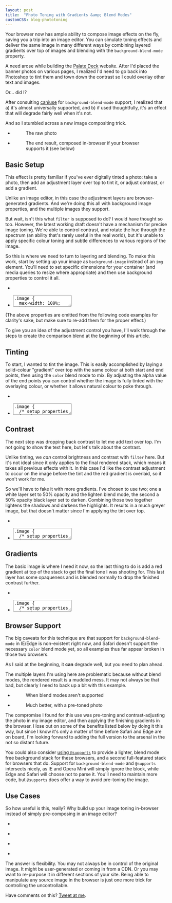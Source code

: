 ```yaml
---
layout: post
title:  "Photo Toning with Gradients &amp; Blend Modes"
customCSS: blog-phototoning
---
```


Your browser now has ample ability to compose image effects on the fly, saving you a trip into an image editor. You can simulate toning effects and deliver the same image in many different ways by combining layered gradients over top of images and blending with the <code>background-blend-mode</code> property.

A need arose while building the <a href="http://palatedeck.com/">Palate Deck</a> website. After I'd placed the banner photos on various pages, I realized I'd need to go back into Photoshop to tint them and town down the contrast so I could overlay other text and images.

Or... did I?

After consulting <a href="http://caniuse.com/#feat=css-backgroundblendmode">caniuse</a> for <code>background-blend-mode</code> support, I realized that a) it's almost universally supported, and b) if used thoughtfully, it's an effect that will degrade fairly well when it's not.

And so I stumbled across a new image compositing trick.

<ul class="project-gallery project-gallery-2up">
	<li class="project-thumb">
		<figure>
			<div class="image"></div>
			<figcaption>The raw photo</figcaption>
		</figure>
	</li>
	<li class="project-thumb">
		<figure>
			<div class="image image-final"></div>
			<figcaption>The end result, composed in-browser if your browser supports it (see below)</figcaption>
		</figure>
	</li>
</ul>


<h2>Basic Setup</h2>

This effect is pretty familiar if you've ever digitally tinted a photo: take a photo, then add an adjustment layer over top to tint it, or adjust contrast, or add a gradient. 

Unlike an image editor, in this case the adjustment layers are browser-generated gradients. And we're doing this all with background image properties, and the multiple images they support.

But wait, isn't this what <code>filter</code> is supposed to do? I would have thought so too. However, the latest working draft doesn't have a mechanism for precise image toning. We're able to control contrast, and rotate the hue through the spectrum (an ability that's rarely useful in the real world), but it's unable to apply specific colour toning and subtle differences to various regions of the image.

So this is where we need to turn to layering and blending. To make this work, start by setting up your image as <code>background-image</code> instead of an <code>img</code> element. You'll need to set specific dimensions for your container (and media queries to resize where appropriate) and then use background properties to control it all.

<ul class="project-gallery project-gallery-2up-break">
	<li class="project-thumb">
		<div class="image"></div>
	</li>
	<li class="project-thumb">
		<code><textarea onclick="this.focus();this.select()" readonly="readonly">
.image {
  max-width: 100%;
  height: 200px;
  background-image: url(blog.jpg);
  background-size: cover;
  background-position: center;
}</textarea></code>
	</li>
</ul>

(The above properties are omitted from the following code examples for clarity's sake, but make sure to re-add them for the proper effect.)

To give you an idea of the adjustment control you have, I'll walk through the steps to create the comparison blend at the beginning of this article. 

<h2>Tinting</h2>

To start, I wanted to tint the image. This is easily accomplished by laying a solid-colour "gradient" over top with the same colour at both start and end points, then using the <code>color</code> blend mode to mix. By adjusting the alpha value of the end points you can control whether the image is fully tinted with the overlaying colour, or whether it allows natural colour to poke through.


<ul class="project-gallery project-gallery-2up-break">
	<li class="project-thumb">
		<div class="image image-tint"></div>
	</li>
	<li class="project-thumb">
		<code><textarea onclick="this.focus();this.select()" readonly="readonly">
.image {
  /* setup properties omitted */
  background-image: 
    linear-gradient(
      to bottom,
      rgba(#33767e, 0.9) 0%,
      rgba(#33767e, 0.9) 100%
    ),
    url(beer.jpg);

  background-blend-mode: 
    color,
    normal
  ;
}</textarea></code>
	</li>
</ul>


<h2>Contrast</h2>

The next step was dropping back contrast to let me add text over top. I'm not going to show the text here, but let's talk about the contrast.

Unlike tinting, we <em>can</em> control brightness and contrast with <code>filter</code> here. But it's not ideal since it only applies to the final rendered stack, which means it takes all previous effects with it. In this case I'd like the contrast adjustment to occur on the image before the tint and the red gradient is overlaid, so it won't work for me.

So we'll have to fake it with more gradients. I've chosen to use two; one a white layer set to 50% opacity and the lighten blend mode, the second a 50% opacity black layer set to darken. Combining those two together lightens the shadows and darkens the highlights. It results in a much greyer image, but that doesn't matter since I'm applying the tint over top.

<ul class="project-gallery project-gallery-2up-break">
	<li class="project-thumb">
		<div class="image image-contrast"></div>
	</li>
	<li class="project-thumb">
		<code><textarea onclick="this.focus();this.select()" readonly="readonly">
.image {
  /* setup properties omitted */
  background-image: 
    linear-gradient(
      to bottom,
      rgba(#33767e, 0.9) 0%,
      rgba(#33767e, 0.9) 100%
    ),
    linear-gradient(
      to bottom,
      rgba(#fff, 0.5) 0%,
      rgba(#fff, 0.5) 100%
    ),
    linear-gradient(
      to bottom,
      rgba(#000, 0.5) 0%,
      rgba(#000, 0.5) 100%
    ),
    url(beer.jpg);

  background-blend-mode: 
	color,
	lighten,
	darken,
	normal;
  ;
}</textarea></code>
	</li>
</ul>


<h2>Gradients</h2>

The basic image is where I need it now, so the last thing to do is add a red gradient at top of the stack to get the final tone I was shooting for. This last layer has some opaqueness and is blended normally to drop the finished contrast further.

<ul class="project-gallery project-gallery-2up-break">
	<li class="project-thumb">
		<div class="image image-final"></div>
	</li>
	<li class="project-thumb">
		<code><textarea onclick="this.focus();this.select()" readonly="readonly">
.image {
  /* setup properties omitted */
  background-image: 
    linear-gradient(
      to bottom,
      rgba(#d43f2d, 0.9) 0%,
      rgba(#d43f2d, 0.1) 100%
    ),
    linear-gradient(
      to bottom,
      rgba(#33767e, 0.9) 0%,
      rgba(#33767e, 0.9) 100%
    ),
    linear-gradient(
      to bottom,
      rgba(#fff, 0.5) 0%,
      rgba(#fff, 0.5) 100%
    ),
    linear-gradient(
      to bottom,
      rgba(#000, 0.5) 0%,
      rgba(#000, 0.5) 100%
    ),
    url(beer.jpg);

  background-blend-mode: 
	normal
	color,
	lighten,
	darken,
	normal;
  ;
}</textarea></code>
	</li>
</ul>


<h2>Browser Support</h2>

The big caveats for this technique are that support for <code>background-blend-mode</code> in IE/Edge is non-existent right now, and Safari doesn't support the necessary <code>color</code> blend mode yet, so all examples thus far appear broken in those two browsers.

As I said at the beginning, it <strong>can</strong> degrade well, but you need to plan ahead. 

The multiple layers I'm using here are problematic because without blend modes, the rendered result is a muddied mess. It may not always be that bad, but clearly I need to back up a bit with this example.

<ul class="project-gallery project-gallery-2up-break">
	<li class="project-thumb">
		<figure>
			<div class="image image-final-noblend"></div>
			<figcaption>When blend modes aren't supported</figcaption>
		</figure>
	</li>
	<li class="project-thumb">
		<figure>
			<div class="image image-precomposed"></div>
			<figcaption>Much better, with a pre-toned photo</figcaption>
		</figure>
	</li>
</ul>


The compromise I found for this use was pre-toning and contrast-adjusting the photo in my image editor, and then applying the finishing gradients in the browser. I lose out on some of the benefits listed below by doing it this way, but since I know it's only a matter of time before Safari and Edge are on board, I'm looking forward to adding the full version to the arsenal in the not so distant future.

You could also consider <a href="http://clearleft.com/thinks/406">using <code>@supports</code></a> to provide a lighter, blend mode free background stack for these browsers, and a second full-featured stack for browsers that do. Support for <code>background-blend-mode</code> and <code>@supports</code> intersects nicely, as IE and Opera Mini will simply ignore the block, while Edge and Safari will choose not to parse it. You'll need to maintain more code, but <code>@supports</code> does offer a way to avoid pre-toning the image.

<h2>Use Cases</h2>

So how useful is this, really? Why build up your image toning in-browser instead of simply pre-composing in an image editor? 

<ul class="project-gallery project-gallery-4up">
	<li class="project-thumb">
		<div class="image"></div>
	</li>
	<li class="project-thumb">
		<div class="image image-variation-1"></div>
	</li>
	<li class="project-thumb">
		<div class="image image-variation-2"></div>
	</li>
	<li class="project-thumb">
		<div class="image image-variation-3"></div>
	</li>
</ul>

The answer is flexibility. You may not always be in control of the original image. It might be user-generated or coming in from a CDN. Or you may want to re-purpose it in different sections of your site. Being able to manipulate any source image in the browser is just one more trick for controlling the uncontrollable.

<p class="comments">
	Have comments on this? <a href="http://twitter.com/home?status=%40mezzoblue%20my%20thoughts%20on%20your%20photo%20toning%20post%20...">Tweet at me</a>.
</p>